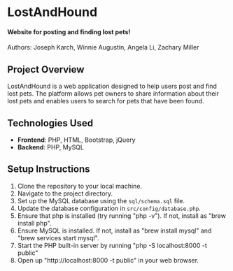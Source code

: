 # LostAndHound

#### Website for posting and finding lost pets!

Authors: Joseph Karch, Winnie Augustin, Angela Li, Zachary Miller

## Project Overview

LostAndHound is a web application designed to help users post and find lost pets. The platform allows pet owners to share information about their lost pets and enables users to search for pets that have been found.

## Technologies Used

- **Frontend**: PHP, HTML, Bootstrap, jQuery
- **Backend**: PHP, MySQL

## Setup Instructions

1. Clone the repository to your local machine.
2. Navigate to the project directory.
3. Set up the MySQL database using the `sql/schema.sql` file.
4. Update the database configuration in `src/config/database.php`.
5. Ensure that php is installed (try running "php -v"). If not, install as "brew install php".
6. Ensure MySQL is installed. If not, install as "brew install mysql" and "brew services start mysql".
7. Start the PHP built-in server by running "php -S localhost:8000 -t public"
8. Open up "http://localhost:8000 -t public" in your web browser.
